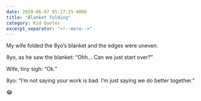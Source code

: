 ```yaml
---
date: 2020-06-07 05:17:25-0000
title: "Blanket folding"
category: Kid Quotes
excerpt_separator: "<!--more-->"
---
```


My wife folded the 8yo’s blanket and the edges were uneven. 

8yo, as he saw the blanket: “Ohh... Can we just start over?”

Wife, tiny sigh: “Ok.”

8yo: “I’m not saying your work is bad. I’m just saying we do better together.”

😂
<!--more-->
